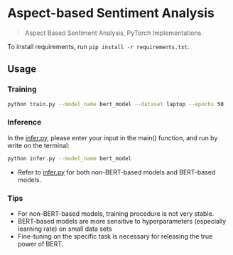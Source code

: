 # Aspect-based Sentiment Analysis

> Aspect Based Sentiment Analysis, PyTorch Implementations.

To install requirements, run `pip install -r requirements.txt`.

## Usage

### Training

```sh
python train.py --model_name bert_model --dataset laptop --epochs 50
```

### Inference
In the [infer.py](./infer.py), please enter your input in the main() function, and run by write on the terminal:

```sh
python infer.py --model_name bert_model
```

* Refer to [infer.py](./infer.py) for both non-BERT-based models and BERT-based models.


### Tips

* For non-BERT-based models, training procedure is not very stable.
* BERT-based models are more sensitive to hyperparameters (especially learning rate) on small data sets
* Fine-tuning on the specific task is necessary for releasing the true power of BERT.




